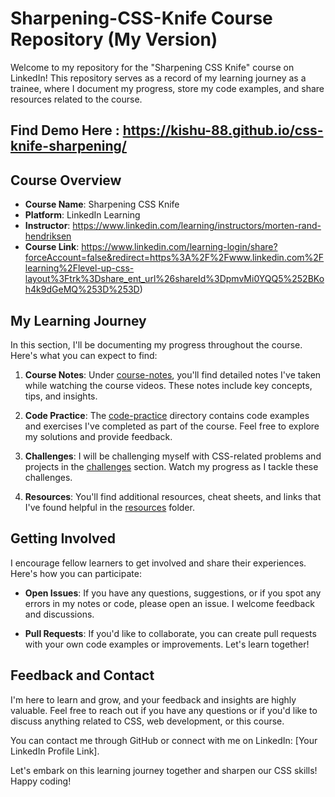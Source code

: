 # Sharpening-CSS-Knife Course Repository (My Version)

Welcome to my repository for the "Sharpening CSS Knife" course on LinkedIn! This repository serves as a record of my learning journey as a trainee, where I document my progress, store my code examples, and share resources related to the course.
## Find Demo Here : https://kishu-88.github.io/css-knife-sharpening/

## Course Overview

- **Course Name**: Sharpening CSS Knife
- **Platform**: LinkedIn Learning
- **Instructor**: https://www.linkedin.com/learning/instructors/morten-rand-hendriksen
- **Course Link**: https://www.linkedin.com/learning-login/share?forceAccount=false&redirect=https%3A%2F%2Fwww.linkedin.com%2Flearning%2Flevel-up-css-layout%3Ftrk%3Dshare_ent_url%26shareId%3DpmvMi0YQQ5%252BKoh4k9dGeMQ%253D%253D)

## My Learning Journey

In this section, I'll be documenting my progress throughout the course. Here's what you can expect to find:

1. **Course Notes**: Under [course-notes](course-notes/), you'll find detailed notes I've taken while watching the course videos. These notes include key concepts, tips, and insights.

2. **Code Practice**: The [code-practice](code-practice/) directory contains code examples and exercises I've completed as part of the course. Feel free to explore my solutions and provide feedback.

3. **Challenges**: I will be challenging myself with CSS-related problems and projects in the [challenges](challenges/) section. Watch my progress as I tackle these challenges.

4. **Resources**: You'll find additional resources, cheat sheets, and links that I've found helpful in the [resources](resources/) folder.

## Getting Involved

I encourage fellow learners to get involved and share their experiences. Here's how you can participate:

- **Open Issues**: If you have any questions, suggestions, or if you spot any errors in my notes or code, please open an issue. I welcome feedback and discussions.

- **Pull Requests**: If you'd like to collaborate, you can create pull requests with your own code examples or improvements. Let's learn together!

## Feedback and Contact

I'm here to learn and grow, and your feedback and insights are highly valuable. Feel free to reach out if you have any questions or if you'd like to discuss anything related to CSS, web development, or this course.

You can contact me through GitHub or connect with me on LinkedIn: [Your LinkedIn Profile Link].

Let's embark on this learning journey together and sharpen our CSS skills! Happy coding!

